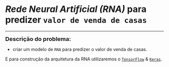 # _Rede Neural Artificial (RNA)_ para predizer `valor de venda de casas`
---

<font size=4.5>**Descrição do problema:**</font>
- criar um modelo de `RNA` para predizer o valor de venda de casas.

E para construção da arquitetura da RNA utilizaremos o [`TensorFlow`](https://www.tensorflow.org/) & [`Keras`](https://keras.io/).
